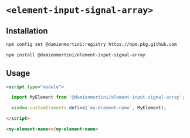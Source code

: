 # `<element-input-signal-array>`

## Installation

```sh
npm config set @damienmortini:registry https://npm.pkg.github.com

npm install @damienmortini/element-input-signal-array
```

## Usage
```html
<script type="module">

  import MyElement from '@damienmortini/element-input-signal-array';

  window.customElements.define(`my-element-name`, MyElement);

</script>

<my-element-name></my-element-name>
```
